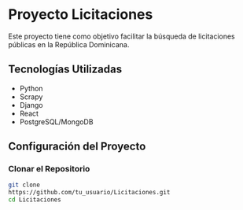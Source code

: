 # Proyecto Licitaciones

Este proyecto tiene como objetivo facilitar la 
búsqueda de licitaciones públicas en la República 
Dominicana.

## Tecnologías Utilizadas
- Python
- Scrapy
- Django
- React
- PostgreSQL/MongoDB

## Configuración del Proyecto

### Clonar el Repositorio
```sh
git clone 
https://github.com/tu_usuario/Licitaciones.git
cd Licitaciones

